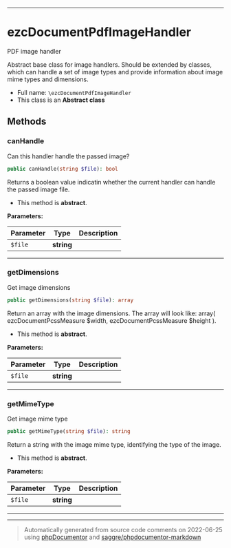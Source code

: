 ***

# ezcDocumentPdfImageHandler

PDF image handler

Abstract base class for image handlers. Should be extended by classes, which
can handle a set of image types and provide information about image mime
types and dimensions.

* Full name: `\ezcDocumentPdfImageHandler`
* This class is an **Abstract class**




## Methods


### canHandle

Can this handler handle the passed image?

```php
public canHandle(string $file): bool
```

Returns a boolean value indicatin whether the current handler can handle
the passed image file.


* This method is **abstract**.



**Parameters:**

| Parameter | Type | Description |
|-----------|------|-------------|
| `$file` | **string** |  |




***

### getDimensions

Get image dimensions

```php
public getDimensions(string $file): array
```

Return an array with the image dimensions. The array will look like:
array( ezcDocumentPcssMeasure $width, ezcDocumentPcssMeasure $height ).


* This method is **abstract**.



**Parameters:**

| Parameter | Type | Description |
|-----------|------|-------------|
| `$file` | **string** |  |




***

### getMimeType

Get image mime type

```php
public getMimeType(string $file): string
```

Return a string with the image mime type, identifying the type of the
image.


* This method is **abstract**.



**Parameters:**

| Parameter | Type | Description |
|-----------|------|-------------|
| `$file` | **string** |  |




***


***
> Automatically generated from source code comments on 2022-06-25 using [phpDocumentor](http://www.phpdoc.org/) and [saggre/phpdocumentor-markdown](https://github.com/Saggre/phpDocumentor-markdown)
